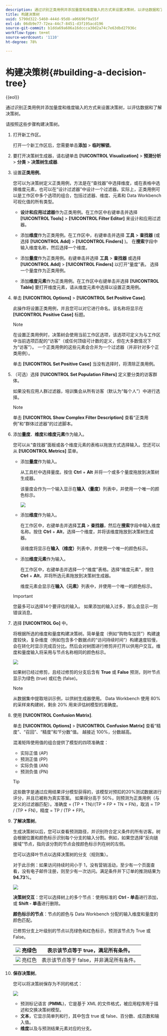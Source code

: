 ```yaml
---
description: 通过识别正类用例并添加量度和维度输入的方式来设置决策树，以评估数据和了解决策树。
title: 构建决策树
uuid: 5790d322-5460-444d-95d8-a06696f9a55f
exl-id: 06db9e77-72ea-44c7-8451-d3f195acd196
source-git-commit: b1dda69a606a16dccca30d2a74c7e63dbd27936c
workflow-type: tm+mt
source-wordcount: '1110'
ht-degree: 78%

---
```


# 构建决策树{#building-a-decision-tree}

{{eol}}

通过识别正类用例并添加量度和维度输入的方式来设置决策树，以评估数据和了解决策树。

请按照这些步骤构建决策树。

1. 打开新工作区。

   打开一个新工作区后，您需要单击&#x200B;**添加** > **临时解锁**。

1. 要打开决策树生成器，请右键单击 **[!UICONTROL Visualization]** > **预测分析** > **分类** > **决策树生成器**.

1. 设置&#x200B;**正类用例**。

   您可以为决策树定义正类用例，方法是在“查找器”中选择维度，或在表格中选择维度元素，也可以在“设计过滤器”中设计一个过滤器。实际上，正类用例可以是工作区中多个选项的组合，包括过滤器、维度、元素和 Data Workbench 可视化值的所有类型。

   * **设计和应用过滤器**&#x200B;作为正类用例。在工作区中右键单击并选择 **[!UICONTROL Tools]** > **[!UICONTROL Filter Editor]** 来设计和应用过滤器。

   * 添加&#x200B;**维度**&#x200B;作为正类用例。在工作区中，右键单击并选择 **工具** > **查找器** (或选择 **[!UICONTROL Add]** > **[!UICONTROL Finders]** )。 在&#x200B;**搜索**&#x200B;字段中输入维度名称，然后选择一个维度。

   * 添加&#x200B;**量度**&#x200B;作为正类用例。右键单击并选择 **工具** > **查找器** 或选择 **[!UICONTROL Add]** > **[!UICONTROL Finders]** 以打开“量度”表。 选择一个量度作为正类用例。

   * 添加&#x200B;**维度元素**&#x200B;作为正类用例。在工作区中右键单击并选择 **[!UICONTROL Table]** 要打开维度元素，请从维度元素中选择以设置正类用例。

1. 单击 **[!UICONTROL Options]** > **[!UICONTROL Set Positive Case]**.

   此操作将设置正类用例，并且您可以对它进行命名。该名称将显示在 **[!UICONTROL Positive Case]** 标题。

   >[!NOTE]
   >
   >在设置正类用例时，决策树会使用当前工作区选项，该选项可定义为与工作区中当前选项匹配的“访客”（或任何顶级可计数的定义，但在大多数情况下为“访客”）。 一个正类用例的这些元素会合并为一个过滤器（并非针对多个正类用例）。

   单击 **[!UICONTROL Set Positive Case]** 当没有选择时，将清除正类用例。

1. （可选）选择 **[!UICONTROL Set Population Filters]** 定义要分类的访客群体。

   如果没有应用人群过滤器，培训集会从所有访客（默认为“每个人”）中进行选择。

   >[!NOTE]
   >
   >单击 **[!UICONTROL Show Complex Filter Description]** 查看“正类用例”和“群体过滤器”的过滤脚本。

1. 添加&#x200B;**量度**、**维度**&#x200B;和&#x200B;**维度元素**&#x200B;作为输入。

   您可以从“查找器”面板或各个维度元素的表格以拖放方式选择输入。您还可以从 **[!UICONTROL Metrics]** 菜单。

   * 添加&#x200B;**量度**&#x200B;作为输入。

      从工具栏中选择量度。按住 **Ctrl** + **Alt** 并将一个或多个量度拖放到决策树生成器。

      该量度会作为一个输入显示在&#x200B;**输入（量度）**&#x200B;列表中，并使用一个唯一的颜色标示。

      ![](assets/decision_tree_add_Metrics_inputs.png)

   * 添加&#x200B;**维度**&#x200B;作为输入。

      在工作区中，右键单击并选择&#x200B;**工具** > **查找器**，然后在&#x200B;**搜索**&#x200B;字段中输入维度名称。按住 **Ctrl** + **Alt**，选择一个维度，并将该维度拖放到决策树生成器。

      该维度将显示在&#x200B;**输入（维度）**&#x200B;列表中，并使用一个唯一的颜色标示。

   * 添加&#x200B;**维度元素**&#x200B;作为输入。

      在工作区中，右键单击并选择一个“维度”表格。选择“维度元素”，按住 **Ctrl** + **Alt**，并将所选元素拖放到决策树生成器。

      维度元素会显示在&#x200B;**输入（元素）**&#x200B;列表中，并使用一个唯一的颜色标示。
   >[!IMPORTANT]
   >
   >您最多可以选择14个要评估的输入。 如果添加的输入过多，那么会显示一则错误消息。

1. 选择 **[!UICONTROL Go]** 中。

   将根据所选的维度和量度构建决策树。简单量度（例如“购物车加货”）构建速度较快，复杂维度（例如包含多个数据点的“访问持续时间”）构建速度较慢，会在转化时显示完成百分比。然后会对树图进行修剪并打开以供用户交互。维度和量度输入将采用与节点名称相同的颜色标示。

   ![](assets/decision_tree_builder.png)

   如果树已经过修剪，且经过修剪的分支后含有 **True** 或 **False** 预测，则叶节点显示为绿色 (true) 或红色 (false)。

   >[!NOTE]
   >
   >从数据集中提取培训示例，以供树生成器使用。 Data Workbench 使用 80% 的采样来构建树，剩余 20% 用来评估树模型的准确度。

1. 使用 **[!UICONTROL Confusion Matrix]**.

   单击 **[!UICONTROL Options]** > **[!UICONTROL Confusion Matrix]** 查看“精度”、“召回”、“精度”和“F分数”值。 越接近 100%，分数越高。

   混淆矩阵使用值的组合提供了模型的四项准确度：

   * 实际正值 (AP)
   * 预测正值 (PP)
   * 实际负值 (AN)
   * 预测负值 (PN)

   >[!TIP]
   >
   >这些数字是通过应用结果评分模型获得的，该模型对预扣的20%测试数据进行评分，并且已被称为真实答案。 如果得分高于 50%，则预测为正类用例（与定义的过滤器匹配）。准确度 = (TP + TN)/(TP + FP + TN + FN)，取消 = TP / (TP + FN)，精度 = TP / (TP + FP)。

1. **了解决策树**。

   生成决策树以后，您可以查看预测路径，并识别符合定义条件的所有访客。树会根据位置和颜色标示识别每个分支的输入分割。例如，如果您选择“反向链接域”节点，指向该分割的节点会按颜色标示列在树的左侧。

   您可以选择叶节点以选择决策树的分支（规则集）。

   对于此示例：如果访问持续时间小于 1，没有营销活动，至少有一个页面查看，没有电子邮件注册，则至少有一次访问。满足条件并下订单的推测结果为 **94.73**%。

   ![](assets/decision_tree_explore.png)

   **决策树交互**：您可以选择树上的多个节点：使用标准的 **Ctrl - 单击**&#x200B;进行添加，或 **Shift - 单击**&#x200B;进行删除。

   **颜色标示的节点**：节点的颜色与 Data Workbench 分配的输入维度和量度的颜色匹配。

   已修剪分支上叶级别的节点以亮绿色和红色标示，预测该节点为 True 或 False。

   | ![](assets/decision_tree_node_true.png) 亮绿色 | 表示该节点等于 true，满足所有条件。 |
   |---|---|
   | ![](assets/decision_tree_node_false.png) 亮红色 | 表示该节点等于 false，并非满足所有条件。 |

1. **保存决策树**。

   您可以将决策树保存为不同的格式：

   ![](assets/decison_tree_save.png)

   * 预测标记语言 (**PMML**)，它是基于 XML 的文件格式，被应用程序用于描述和交换决策树模型。
   * **文本**，它显示简单列和行，其中包含 true 或 false、百分数、成员数和输入值。
   * **维度**&#x200B;以及与预测结果元素对应的分支。
